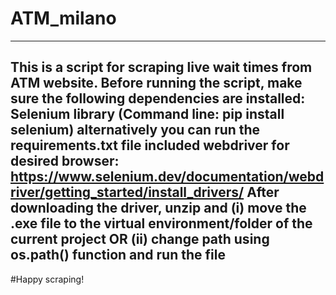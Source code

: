 # ATM_milano
---
This is a script for scraping live wait times from ATM website. Before running the script, make sure the following dependencies are installed: Selenium library (Command line: pip install selenium) alternatively you can run the requirements.txt file included webdriver for desired browser: https://www.selenium.dev/documentation/webdriver/getting_started/install_drivers/ After downloading the driver, unzip and (i) move the .exe file to the virtual environment/folder of the current project OR (ii) change path using os.path() function and run the file
---

#Happy scraping!
